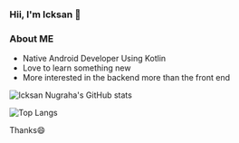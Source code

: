 ### Hii, I'm Icksan 👋

### About ME
* Native Android Developer Using Kotlin
* Love to learn something new
* More interested in the backend more than the front end

![Icksan Nugraha's GitHub stats](https://github-readme-stats.vercel.app/api?username=icksannugrahaa&show_icons=true&theme=dark)

![Top Langs](https://github-readme-stats.vercel.app/api/top-langs/?username=icksannugrahaa&theme=dark)

Thanks😄
<!--
**icksannugrahaa/icksannugrahaa** is a ✨ _special_ ✨ repository because its `README.md` (this file) appears on your GitHub profile.

Here are some ideas to get you started:

- 🔭 I’m currently working on ...
- 🌱 I’m currently learning ...
- 👯 I’m looking to collaborate on ...
- 🤔 I’m looking for help with ...
- 💬 Ask me about ...
- 📫 How to reach me: ...
- 😄 Pronouns: ...
- ⚡ Fun fact: ...
-->
